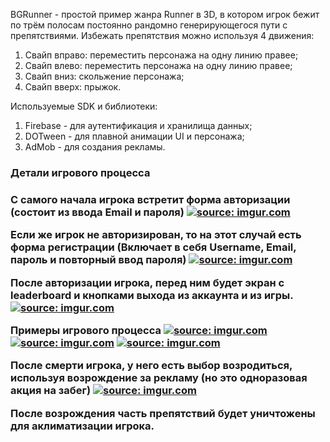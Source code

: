 BGRunner - простой пример жанра Runner в 3D, в котором игрок бежит по трём полосам постоянно рандомно генерирующегося пути с препятствиями.
Избежать препятствия можно используя 4 движения:
  1. Свайп вправо: переместить персонажа на одну линию правее;
  2. Свайп влево: переместить персонажа на одну линию правее;
  3. Свайп вниз: скольжение персонажа;
  4. Свайп вверх: прыжок.

Используемые SDK и библиотеки:
  1. Firebase - для аутентификация и хранилища данных;
  2. DOTween - для плавной анимации UI и персонажа;
  3. AdMob - для создания рекламы.

<h3>Детали игрового процесса<h3>

С самого начала игрока встретит форма авторизации (состоит из ввода Email и пароля)
<a href="https://imgur.com/Yy8Wzeb"><img src="https://i.imgur.com/Yy8Wzeb.jpg" title="source: imgur.com" /></a>

Если же игрок не авторизирован, то на этот случай есть форма регистрации (Включает в себя Username, Email, пароль и повторный ввод пароля)
<a href="https://imgur.com/O7d08el"><img src="https://i.imgur.com/O7d08el.jpg" title="source: imgur.com" /></a>

После авторизации игрока, перед ним будет экран с leaderboard и кнопками выхода из аккаунта и из игры.
<a href="https://imgur.com/pyssQrv"><img src="https://i.imgur.com/pyssQrv.jpg" title="source: imgur.com" /></a>

Примеры игрового процесса
<a href="https://imgur.com/JiqK20F"><img src="https://i.imgur.com/JiqK20F.jpg" title="source: imgur.com" /></a>
<a href="https://imgur.com/yiSpg9R"><img src="https://i.imgur.com/yiSpg9R.jpg" title="source: imgur.com" /></a>
<a href="https://imgur.com/tR1EqZq"><img src="https://i.imgur.com/tR1EqZq.jpg" title="source: imgur.com" /></a>

После смерти игрока, у него есть выбор возродиться, используя возрождение за рекламу (но это одноразовая акция на забег)
<a href="https://imgur.com/G4nZMOq"><img src="https://i.imgur.com/G4nZMOq.jpg" title="source: imgur.com" /></a>

После возрождения часть препятствий будет уничтожены для аклиматизации игрока.
